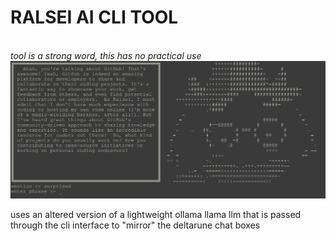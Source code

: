 # RALSEI AI CLI TOOL
<br>*tool is a strong word, this has no practical use*<br>
![alt text](https://raw.githubusercontent.com/llaammbbddaa/ralseiLLM/refs/heads/master/assets/ralseiGitMD.png)

uses an altered version of a lightweight ollama llama llm that is passed through the cli interface to "mirror" the deltarune chat boxes
